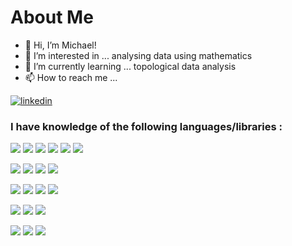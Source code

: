 # About Me

- 👋 Hi, I’m Michael!
- 👀 I’m interested in ... analysing data using mathematics
- 🌱 I’m currently learning ... topological data analysis
- 📫 How to reach me ... 

[2]: https://www.linkedin.com/in/michael-mcgloin/
[![linkedin](https://img.icons8.com/bubbles/50/000000/linkedin.png)][2]

### I have knowledge of the following languages/libraries :

![](https://img.shields.io/badge/Python-3776AB?style=for-the-badge&logo=python&logoColor=white)
![](https://img.shields.io/badge/numpy%20-%23013243.svg?&style=for-the-badge&logo=numpy&logoColor=orange)
![](https://img.shields.io/badge/pandas%20-%23150458.svg?&style=for-the-badge&logo=pandas&logoColor=white)
![](https://img.shields.io/badge/Matplotlib-rgb(21,85,124)?style=for-the-badge)
![](https://img.shields.io/badge/scipy-rgb(197,90,180)?style=for-the-badge&logo=scypy&logoColor=white)
![](https://img.shields.io/badge/Plotly-rgb(37,150,190)?style=for-the-badge)

![](https://img.shields.io/badge/R-orange?style=for-the-badge&logo=r&logoColor=white)
![](https://img.shields.io/badge/tidyverse-rgb(197,90,180)?style=for-the-badge&logo=&logoColor=white)
![](https://img.shields.io/badge/Mapper-1776BC?style=for-the-badge&logo=&logoColor=white)
![](https://img.shields.io/badge/r_tda-1776BC?style=for-the-badge&logo=&logoColor=white)

![](https://img.shields.io/badge/javascript-grey?style=for-the-badge&logo=javascript&logoColor=orange)
![](https://img.shields.io/badge/Reactjs-rgb(37,150,190)?style=for-the-badge&logo=react&logoColor=r)
![](https://img.shields.io/badge/html5-rgb(379,220,190)?style=for-the-badge&logo=html5&logoColor=r)
![](https://img.shields.io/badge/css-rgb(39,200,390)?style=for-the-badge&logo=css3&logoColor=rgb(1,2,30))

![](https://img.shields.io/badge/C%20-%23013243.svg?&style=for-the-badge&logo=c&logoColor=rgb(390,200,30))
![](https://img.shields.io/badge/c++%20-%23150458.svg?&style=for-the-badge&logo=cplusplus&logoColor=)
![](https://img.shields.io/badge/Matlab-rgb(21,85,124)?style=for-the-badge&logo=matlab&logoColor=rgb(390,200,30))

![](https://img.shields.io/badge/Latex-rgb(37,150,190)?style=for-the-badge&logo=latex&logoColor=r)
![](https://img.shields.io/badge/excel-rgb(39,20,10)?style=for-the-badge&logo=microsoftexcel&logoColor=green)
![](https://img.shields.io/badge/git-rgb(39,200,3)?style=for-the-badge&logo=git&logoColor=rgb(1,2,30))

